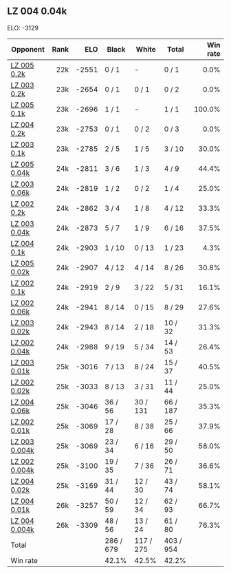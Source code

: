 ## LZ 004 0.04k ##

ELO: -3129

Opponent | Rank | ELO | Black | White | Total | Win rate
---------|-----:|----:|-------|-------|-------|-------:
[LZ 005 0.2k](LZ%20005%200.2k.md) | 22k | -2551 | 0 / 1 | - | 0 / 1 | 0.0%
[LZ 003 0.2k](LZ%20003%200.2k.md) | 23k | -2654 | 0 / 1 | 0 / 1 | 0 / 2 | 0.0%
[LZ 005 0.1k](LZ%20005%200.1k.md) | 23k | -2696 | 1 / 1 | - | 1 / 1 | 100.0%
[LZ 004 0.2k](LZ%20004%200.2k.md) | 23k | -2753 | 0 / 1 | 0 / 2 | 0 / 3 | 0.0%
[LZ 003 0.1k](LZ%20003%200.1k.md) | 23k | -2785 | 2 / 5 | 1 / 5 | 3 / 10 | 30.0%
[LZ 005 0.04k](LZ%20005%200.04k.md) | 24k | -2811 | 3 / 6 | 1 / 3 | 4 / 9 | 44.4%
[LZ 003 0.06k](LZ%20003%200.06k.md) | 24k | -2819 | 1 / 2 | 0 / 2 | 1 / 4 | 25.0%
[LZ 002 0.2k](LZ%20002%200.2k.md) | 24k | -2862 | 3 / 4 | 1 / 8 | 4 / 12 | 33.3%
[LZ 003 0.04k](LZ%20003%200.04k.md) | 24k | -2873 | 5 / 7 | 1 / 9 | 6 / 16 | 37.5%
[LZ 004 0.1k](LZ%20004%200.1k.md) | 24k | -2903 | 1 / 10 | 0 / 13 | 1 / 23 | 4.3%
[LZ 005 0.02k](LZ%20005%200.02k.md) | 24k | -2907 | 4 / 12 | 4 / 14 | 8 / 26 | 30.8%
[LZ 002 0.1k](LZ%20002%200.1k.md) | 24k | -2919 | 2 / 9 | 3 / 22 | 5 / 31 | 16.1%
[LZ 002 0.06k](LZ%20002%200.06k.md) | 24k | -2941 | 8 / 14 | 0 / 15 | 8 / 29 | 27.6%
[LZ 003 0.02k](LZ%20003%200.02k.md) | 24k | -2943 | 8 / 14 | 2 / 18 | 10 / 32 | 31.3%
[LZ 002 0.04k](LZ%20002%200.04k.md) | 24k | -2988 | 9 / 19 | 5 / 34 | 14 / 53 | 26.4%
[LZ 003 0.01k](LZ%20003%200.01k.md) | 25k | -3016 | 7 / 13 | 8 / 24 | 15 / 37 | 40.5%
[LZ 002 0.02k](LZ%20002%200.02k.md) | 25k | -3033 | 8 / 13 | 3 / 31 | 11 / 44 | 25.0%
[LZ 004 0.06k](LZ%20004%200.06k.md) | 25k | -3046 | 36 / 56 | 30 / 131 | 66 / 187 | 35.3%
[LZ 002 0.01k](LZ%20002%200.01k.md) | 25k | -3069 | 17 / 28 | 8 / 38 | 25 / 66 | 37.9%
[LZ 003 0.004k](LZ%20003%200.004k.md) | 25k | -3069 | 23 / 34 | 6 / 16 | 29 / 50 | 58.0%
[LZ 002 0.004k](LZ%20002%200.004k.md) | 25k | -3100 | 19 / 35 | 7 / 36 | 26 / 71 | 36.6%
[LZ 004 0.02k](LZ%20004%200.02k.md) | 25k | -3169 | 31 / 44 | 12 / 30 | 43 / 74 | 58.1%
[LZ 004 0.01k](LZ%20004%200.01k.md) | 26k | -3257 | 50 / 59 | 12 / 34 | 62 / 93 | 66.7%
[LZ 004 0.004k](LZ%20004%200.004k.md) | 26k | -3309 | 48 / 56 | 13 / 24 | 61 / 80 | 76.3%
Total | | | 286 / 679 | 117 / 275 | 403 / 954 | 
Win rate| | | 42.1% | 42.5% | 42.2% | 
